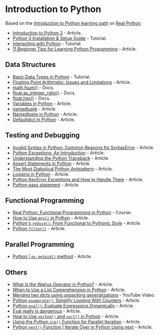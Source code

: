 # Introduction to Python

Based on the [Introduction to Python learning path](https://realpython.com/learning-paths/python3-introduction/) on [Real Python](https://realpython.com/).

* [Introduction to Python 3](https://realpython.com/python-introduction/) - Article.
* [Python 3 Installation & Setup Guide](https://realpython.com/installing-python/) - Tutorial.
* [Interacting with Python](https://realpython.com/interacting-with-python/) - Tutorial.
* [11 Beginner Tips for Learning Python Programming](https://realpython.com/python-beginner-tips/) - Article.

## Data Structures

* [Basic Data Types in Python](https://realpython.com/python-data-types/) - Tutorial.
* [Floating Point Arithmetic: Issues and Limitations](https://docs.python.org/3.6/tutorial/floatingpoint.html) - Article.
* [math.fsum()](https://docs.python.org/3.6/library/math.html#math.fsum) - Docs.
* [float.as_integer_ratio()](https://docs.python.org/3.6/library/stdtypes.html#float.as_integer_ratio) - Docs.
* [float.hex()](https://docs.python.org/3.6/library/stdtypes.html#float.hex) - Docs.
* [Variables in Python](https://realpython.com/python-variables/) - Article.
* [namedtuple](https://pymotw.com/2/collections/namedtuple.html) - Article.
* [Namedtuple in Python](https://www.geeksforgeeks.org/namedtuple-in-python/) - Article.
* [Defaultdict in Python](https://www.geeksforgeeks.org/defaultdict-in-python/) - Article.

## Testing and Debugging

* [Invalid Syntax in Python: Common Reasons for SyntaxError](https://realpython.com/invalid-syntax-python/) - Article.
* [Python Exceptions: An Introduction](https://realpython.com/python-exceptions/) - Article.
* [Understanding the Python Traceback](https://realpython.com/python-traceback/) - Article.
* [Assert Statements in Python](https://dbader.org/blog/python-assert-tutorial) - Article.
* [The Most Diabolical Python Antipattern](https://realpython.com/the-most-diabolical-python-antipattern/) - Article.
* [Logging in Python](https://realpython.com/python-logging/) - Article.
* [Python KeyError Exceptions and How to Handle Them](https://realpython.com/python-keyerror/) - Article.
* [Python pass statement](https://www.programiz.com/python-programming/pass-statement) - Article.

## Functional Programming

* [Real Python: Functional Programming in Python](https://realpython.com/courses/functional-programming-python/) - Course.
* [How to Use `any()` in Python](https://realpython.com/any-python/) - Article.
* [Python's `reduce()`: From Functional to Pythonic Style](https://realpython.com/python-reduce-function/) - Article.
* [Python `filter()`](https://www.programiz.com/python-programming/methods/built-in/filter) - Article.

## Parallel Programming

* [Python | `os.getpid()` method](https://www.geeksforgeeks.org/python-os-getpid-method/) - Article.

## Others

* [What Is the Walrus Operator in Python?](https://medium.com/better-programming/what-is-the-walrus-operator-in-python-5846eaeb9d95) - Article.
* [When to Use a List Comprehension in Python](https://realpython.com/list-comprehension-python/) - Article.
* [Merging two dicts using unpacking generalizations](https://youtu.be/Duexw08KaC8) - YouTube Video.
* [Python `enumerate()`: Simplify Looping With Counters](https://realpython.com/python-enumerate/) - Article.
* [Python `eval()`: Evaluate Expressions Dynamically](https://realpython.com/python-eval-function/) - Article.
* [Eval really is dangerous](https://nedbatchelder.com/blog/201206/eval_really_is_dangerous.html) - Article.
* [How to Use `sorted()` and `sort()` in Python](https://realpython.com/python-sort/) - Article.
* [Using the Python `zip()` Function for Parallel Iteration](https://realpython.com/python-zip-function/) - Article.
* [Python `next()` Function | Iterate Over in Python Using next](https://www.pythonpool.com/python-next/) - Article.
